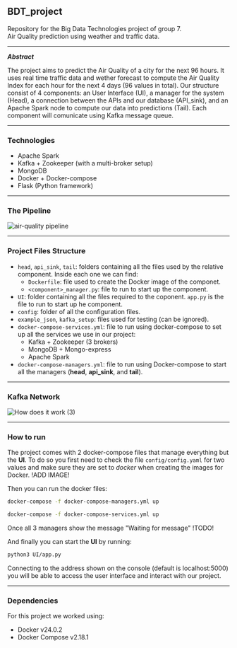 ## BDT_project

Repository for the Big Data Technologies project of group 7.<br>
Air Quality prediction using weather and traffic data.

---

***Abstract***

The project aims to predict the Air Quality of a city for the next 96 hours. It uses real time traffic data and wether forecast to compute the Air Quality Index for each hour for the next 4 days (96 values in total). Our structure consist of 4 components: an User Interface (UI), a manager for the system (Head), a connection between the APIs and our database (API_sink), and an Apache Spark node to compute our data into predictions (Tail). Each component will comunicate using Kafka message queue.

---

### Technologies

+ Apache Spark
+ Kafka + Zookeeper (with a multi-broker setup)
+ MongoDB
+ Docker + Docker-compose
+ Flask (Python framework)

---

### The Pipeline

![air-quality pipeline](https://github.com/SoloValue/BDT_project/assets/119301751/fe18eb64-0801-437d-9274-765754dc8f55)

---

### Project Files Structure

+ `head`, `api_sink`, `tail`: folders containing all the files used by the relative component. Inside each one we can find:
  + `Dockerfile`: file used to create the Docker image of the componet.
  + `<component>_manager.py`: file to run to start up the component.
+ `UI`: folder containing all the files required to the coponent. `app.py` is the file to run to start up he component.
+ `config`: folder of all the configuration files.
+ `example_json`, `kafka_setup`: files used for testing (can be ignored).
+ `docker-compose-services.yml`: file to run using docker-compose to set up all the services we use in our project:
  + Kafka + Zookeeper (3 brokers)
  + MongoDB + Mongo-express
  + Apache Spark
+ `docker-compose-managers.yml`: file to run using Docker-compose to start all the managers (__head__, __api_sink__, and __tail__).

---

### Kafka Network

![How does it work (3)](https://github.com/SoloValue/BDT_project/assets/119301751/6b31c4d9-d13d-4d33-aae0-6cab4e33041a)

---

### How to run

The project comes with 2 docker-compose files that manage everything but the __UI__. To do so you first need to check the file `config/config.yaml` for two values and make sure they are set to _docker_ when creating the images for Docker.
!ADD IMAGE!

Then you can run the docker files:
```bash
docker-compose -f docker-compose-managers.yml up
```

```bash
docker-compose -f docker-compose-services.yml up
```

Once all 3 managers show the message "Waiting for message" !TODO!

And finally you can start the __UI__ by running:
```bash
python3 UI/app.py
```

Connecting to the address shown on the console (default is localhost:5000) you will be able to access the user interface and interact with our project.

---

### Dependencies

For this project we worked using:
+ Docker v24.0.2
+ Docker Compose v2.18.1
